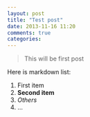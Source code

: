 ```yaml
---
layout: post
title: "Test post"
date: 2013-11-16 11:20
comments: true
categories: 
---
```

> This will be first post

Here is markdown list:

1. First item
2. **Second item**
3. *Others*
4. ...

